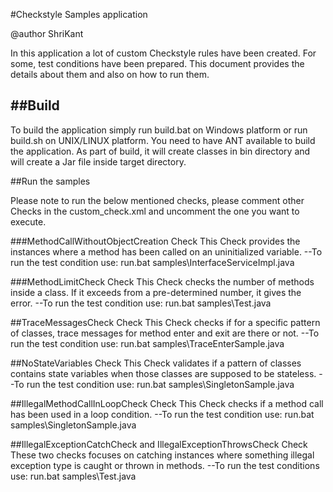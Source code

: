 #Checkstyle Samples application

@author ShriKant

In this application a lot of custom Checkstyle rules have been created. For some, test conditions have been prepared. 
This document provides the details about them and also on how to run them.


##Build
-----
To build the application simply run build.bat on Windows platform or run build.sh on UNIX/LINUX platform.
You need to have ANT available to build the application. As part of build, it will create classes in bin directory 
and will create a Jar file inside target directory.

##Run the samples

Please note to run the below mentioned checks, please comment other Checks in the custom_check.xml and uncomment 
the one you want to execute.

###MethodCallWithoutObjectCreation Check
This Check provides the instances where a method has been called on an uninitialized variable.
--To run the test condition use:
  run.bat samples\InterfaceServiceImpl.java

###MethodLimitCheck Check
This Check checks the number of methods inside a class. If it exceeds from a pre-determined number,
it gives the error.
--To run the test condition use:
  run.bat samples\Test.java

##TraceMessagesCheck Check
This Check checks if for a specific pattern of classes, trace messages for method enter and exit
are there or not.
--To run the test condition use:
  run.bat samples\TraceEnterSample.java
  
##NoStateVariables Check
This Check validates if a pattern of classes contains state variables when those classes are supposed 
to be stateless.
--To run the test condition use:
  run.bat samples\SingletonSample.java
  
##IllegalMethodCallInLoopCheck Check
This Check checks if a method call has been used in a loop condition.
--To run the test condition use:
  run.bat samples\SingletonSample.java

##IllegalExceptionCatchCheck and IllegalExceptionThrowsCheck Check
These two checks focuses on catching instances where something illegal exception type is caught or thrown
in methods.
--To run the test conditions use:
  run.bat samples\Test.java
